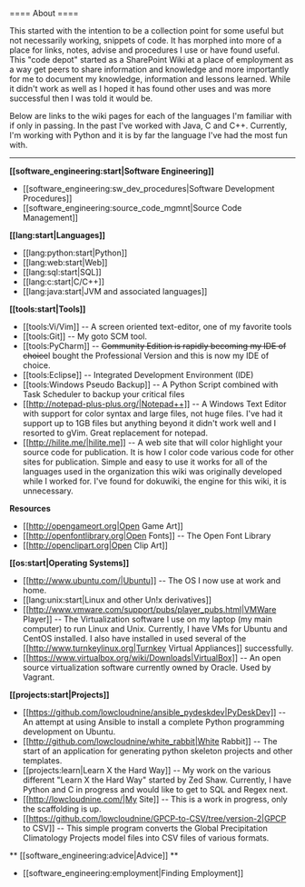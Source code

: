 ==== About ====

This started with the intention to be a collection point for some useful but not necessarily working, snippets of code.  It has morphed into more of a place for links, notes, advise and procedures I use or have found useful.  This "code depot" started as a SharePoint Wiki at a place of employment as a way get peers to share information and knowledge and more importantly for me to document my knowledge, information and lessons learned.  While it didn't work as well as I hoped it has found other uses and was more successful then I was told it would be.  

Below are links to the wiki pages for each of the languages I'm familiar with if only in passing.  In the past I've worked with Java, C and C++.  Currently, I'm working with Python and it is by far the language I've had the most fun with.

--------

**[[software_engineering:start|Software Engineering]]**

  * [[software_engineering:sw_dev_procedures|Software Development Procedures]]
  * [[software_engineering:source_code_mgmnt|Source Code Management]]

**[[lang:start|Languages]]** 

  * [[lang:python:start|Python]]
  * [[lang:web:start|Web]] 
  * [[lang:sql:start|SQL]] 
  * [[lang:c:start|C/C++]] 
  * [[lang:java:start|JVM and associated languages]]

**[[tools:start|Tools]]**

  * [[tools:Vi/Vim]] -- A screen oriented text-editor, one of my favorite tools
  * [[tools:Git]] -- My goto SCM tool.
  * [[tools:PyCharm]] -- <del>Community Edition is rapidly becoming my IDE of choice</del>I bought the Professional Version and this is now my IDE of choice.
  * [[tools:Eclipse]] -- Integrated Development Environment (IDE) 
  * [[tools:Windows Pseudo Backup]] -- A Python Script combined with Task Scheduler to backup your critical files 
  * [[http://notepad-plus-plus.org/|Notepad++]] -- A Windows Text Editor with support for color syntax and large files, not huge files.  I've had it support up to 1GB files but anything beyond it didn't work well and I resorted to gVim.  Great replacement for notepad. 
  * [[http://hilite.me/|hilite.me]] -- A web site that will color highlight your source code for publication.  It is how I color code various code for other sites for publication.  Simple and easy to use it works for all of the languages used in the organization this wiki was originally developed while I worked for.  I've found for dokuwiki, the engine for this wiki, it is unnecessary.

**Resources**

  * [[http://opengameort.org|Open Game Art]]
  * [[http://openfontlibrary.org|Open Fonts]] -- The Open Font Library
  * [[http://openclipart.org|Open Clip Art]]

**[[os:start|Operating Systems]]**

  * [[http://www.ubuntu.com/|Ubuntu]] -- The OS I now use at work and home.
  * [[lang:unix:start|Linux and other Un!x derivatives]]
  * [[http://www.vmware.com/support/pubs/player_pubs.html|VMWare Player]] -- The Virtualization software I use on my laptop (my main computer) to run Linux and Unix.  Currently, I have VMs for Ubuntu and CentOS installed.  I also have installed in used several of the [[http://www.turnkeylinux.org|Turnkey Virtual Appliances]] successfully.
  * [[https://www.virtualbox.org/wiki/Downloads|VirtualBox]] -- An open source virtualization software currently owned by Oracle.  Used by Vagrant.

**[[projects:start|Projects]]**

  * [[https://github.com/lowcloudnine/ansible_pydeskdev|PyDeskDev]] -- An attempt at using Ansible to install a complete Python programming development on Ubuntu.
  * [[http://github.com/lowcloudnine/white_rabbit|White Rabbit]] -- The start of an application for generating python skeleton projects and other templates.
  * [[projects:learn|Learn X the Hard Way]] -- My work on the various different "Learn X the Hard Way" started by Zed Shaw.  Currently, I have Python and C in progress and would like to get to SQL and Regex next.
  * [[http://lowcloudnine.com/|My Site]] -- This is a work in progress, only the scaffolding is up.
  * [[https://github.com/lowcloudnine/GPCP-to-CSV/tree/version-2|GPCP to CSV]] -- This simple program converts the Global Precipitation Climatology Projects model files into CSV files of various formats.

** [[software_engineering:advice|Advice]] **

  * [[software_engineering:employment|Finding Employment]]
